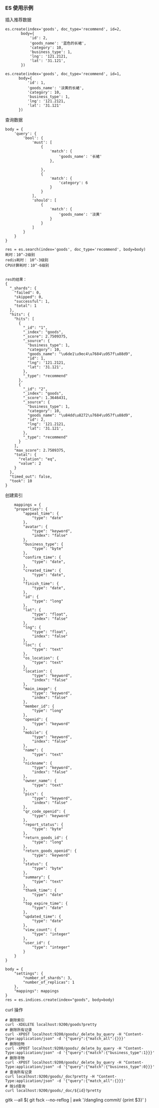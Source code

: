 ### ES 使用示例


插入推荐数据

    es.create(index='goods', doc_type='recommend', id=2,
           body={
               'id': 2,
               'goods_name': '蓝色的长裙',
               'category': 10,
               'business_type': 1,
               'lng': '121.2121,
               'lat': '31.121',
           })
               
    es.create(index='goods', doc_type='recommend', id=1,
          body={
              'id': 1,
              'goods_name': '淡黄的长裙',
              'category': 10,
              'business_type': 1,
              'lng': '121.2121,
              'lat': '31.121'
          })
               
查询数据

    body = {
        'query': {
            'bool': {
                'must': [
                    {
                        'match': {
                            'goods_name': '长裙'
                        },

                    },
                    {
                        'match': {
                            'category': 6
                        }
                    }
                ],
                'should': [
                    {
                        'match': {
                            'goods_name': '淡黄'
                        }
                    }
                ]
            }
        }
    }
    
    res = es.search(index='goods', doc_type='recommend', body=body)
    耗时：10^-2级别
    redis耗时： 10^-3级别
    CPU计算耗时：10^-6级别
    
    
    res的结果：
    {
      "_shards": {
        "failed": 0, 
        "skipped": 0, 
        "successful": 1, 
        "total": 1
      }, 
      "hits": {
        "hits": [
          {
            "_id": "1", 
            "_index": "goods", 
            "_score": 2.7509375, 
            "_source": {
              "business_type": 1, 
              "category": 10, 
              "goods_name": "\u6de1\u9ec4\u7684\u957f\u88d9", 
              "id": 1, 
              "lng": '121.2121,
              "lat": '31.121',
            }, 
            "_type": "recommend"
          }, 
          {
            "_id": "2", 
            "_index": "goods", 
            "_score": 1.3646431, 
            "_source": {
              "business_type": 1, 
              "category": 10, 
              "goods_name": "\u84dd\u8272\u7684\u957f\u88d9", 
              "id": 2, 
              "lng": '121.2121,
              "lat": '31.121',
            }, 
            "_type": "recommend"
          }
        ], 
        "max_score": 2.7509375, 
        "total": {
          "relation": "eq", 
          "value": 2
        }
      }, 
      "timed_out": false, 
      "took": 10
    }
    
    
创建索引

        mappings = {
        "properties": {
            "appeal_time": {
                "type": "date"
            },
            "avatar": {
                "type": "keyword",
                "index": "false"
            },
            "business_type": {
                "type": "byte"
            },
            "confirm_time": {
                "type": "date",
            },
            "created_time": {
                "type": "date",
            },
            "finish_time": {
                "type": "date",
            },
            "id": {
                "type": "long"
            },
            "lat": {
                "type": "float",
                "index": "false"
            },
            "lng": {
                "type": "float",
                "index": "false"
            },
            "loc": {
                "type": "text"
            },
            "os_location": {
                "type": "text"
            },
            "location": {
                "type": "keyword",
                "index": "false"
            },
            "main_image": {
                "type": "keyword",
                "index": "false"
            },
            "member_id": {
                "type": "long"
            },
            "openid": {
                "type": "keyword"
            },
            "mobile": {
                "type": "keyword",
                "index": "false"
            },
            "name": {
                "type": "text"
            },
            "nickname": {
                "type": "keyword",
                "index": "false"
            },
            "owner_name": {
                "type": "text"
            },
            "pics": {
                "type": "keyword",
                "index": "false"
            },
            "qr_code_openid": {
                "type": "keyword"
            },
            "report_status": {
                "type": "byte"
            },
            "return_goods_id": {
                "type": "long"
            },
            "return_goods_openid": {
                "type": "keyword"
            },
            "status": {
                "type": "byte"
            },
            "summary": {
                "type": "text"
            },
            "thank_time": {
                "type": "date"
            },
            "top_expire_time": {
                "type": "date"
            },
            "updated_time": {
                "type": "date"
            },
            "view_count": {
                "type": "integer"
            },
            "user_id": {
                "type": "integer"
            }
        }
    }

    body = {
        "settings": {
            "number_of_shards": 3,
            "number_of_replicas": 1
        },
        "mappings": mappings
    }
    res = es.indices.create(index="goods", body=body)

curl 操作
    
    # 删除索引
    curl -XDELETE localhost:9200/goods?pretty
    # 删除所有记录
    curl -XPOST localhost:9200/goods/_delete_by_query -H "Content-Type:application/json" -d '{"query":{"match_all":{}}}'
    # 删除拾物   
    curl -XPOST localhost:9200/goods/_delete_by_query -H "Content-Type:application/json" -d '{"query":{"match":{"business_type":1}}}'
    # 删除寻物
    curl -XPOST localhost:9200/goods/_delete_by_query -H "Content-Type:application/json" -d '{"query":{"match":{"business_type":0}}}'
    # 查询所有记录
    curl localhost:9200/goods/_doc?pretty -H "Content-Type:application/json" -d '{"query":{"match_all":{}}}'
    # 按id查询
    curl localhost:9200/goods/_doc/${id}?pretty
      

gitk --all $( git fsck --no-reflog | awk '/dangling commit/ {print $3}' )

